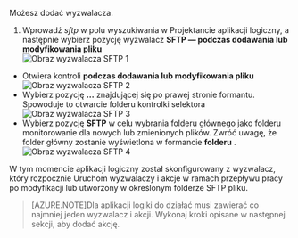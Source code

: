 Możesz dodać wyzwalacza.

1. Wprowadź *sftp* w polu wyszukiwania w Projektancie aplikacji logiczny, a następnie wybierz pozycję wyzwalacz **SFTP — podczas dodawania lub modyfikowania pliku**   
![Obraz wyzwalacza SFTP 1](./media/connectors-create-api-sftp/trigger-1.png)  
- Otwiera kontroli **podczas dodawania lub modyfikowania pliku**  
![Obraz wyzwalacza SFTP 2](./media/connectors-create-api-sftp/trigger-2.png)  
- Wybierz pozycję **...** znajdującej się po prawej stronie formantu. Spowoduje to otwarcie folderu kontrolki selektora  
![Obraz wyzwalacza SFTP 3](./media/connectors-create-api-sftp/action-1.png)  
- Wybierz pozycję **SFTP** w celu wybrania folderu głównego jako folderu monitorowanie dla nowych lub zmienionych plików. Zwróć uwagę, że folder główny zostanie wyświetlona w formancie **folderu** .  
![Obraz wyzwalacza SFTP 4](./media/connectors-create-api-sftp/action-2.png)   

W tym momencie aplikacji logiczny został skonfigurowany z wyzwalacz, który rozpocznie Uruchom wyzwalaczy i akcje w ramach przepływu pracy po modyfikacji lub utworzony w określonym folderze SFTP pliku. 

>[AZURE.NOTE]Dla aplikacji logiki do działać musi zawierać co najmniej jeden wyzwalacz i akcji. Wykonaj kroki opisane w następnej sekcji, aby dodać akcję.  